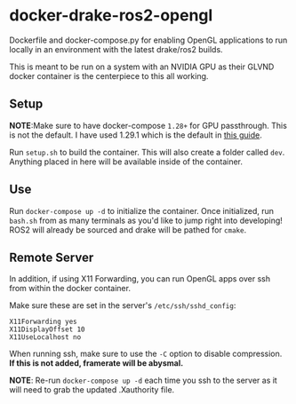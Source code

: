 # docker-drake-ros2-opengl
Dockerfile and docker-compose.py for enabling OpenGL applications to run locally in an environment with the latest drake/ros2 builds.

This is meant to be run on a system with an NVIDIA GPU as their GLVND docker container is the centerpiece to this all working.

## Setup
__NOTE__:Make sure to have docker-compose `1.28+` for GPU passthrough. This is not the default. I have used 1.29.1 which is the default in [this guide](https://docs.docker.com/compose/install/).

Run `setup.sh` to build the container. This will also create a folder called `dev`. Anything placed in here will be available inside of the container.

## Use
Run `docker-compose up -d` to initialize the container. Once initialized, run `bash.sh` from as many terminals as you'd like to jump right into developing! ROS2 will already be sourced and drake will be pathed for `cmake`.

## Remote Server
In addition, if using X11 Forwarding, you can run OpenGL apps over ssh from within the docker container.

Make sure these are set in the server's `/etc/ssh/sshd_config`:

```
X11Forwarding yes
X11DisplayOffset 10
X11UseLocalhost no
```

When running ssh, make sure to use the `-C` option to disable compression. __If this is not added, framerate will be abysmal.__

__NOTE__: Re-run `docker-compose up -d` each time you ssh to the server as it will need to grab the updated .Xauthority file.
